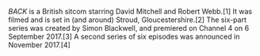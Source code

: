 _BACK_ is a British sitcom starring David Mitchell and Robert Webb.[1] It was filmed and is set in (and around) Stroud, Gloucestershire.[2] The six-part series was created by Simon Blackwell, and premiered on Channel 4 on 6 September 2017.[3] A second series of six episodes was announced in November 2017.[4]
